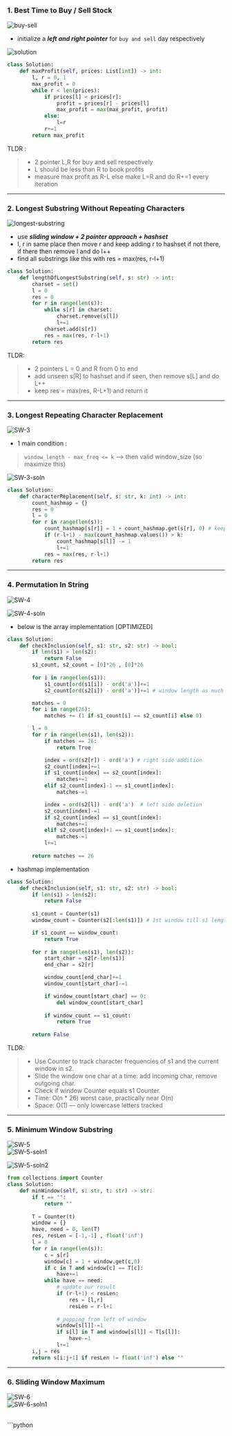 
### 1. Best Time to Buy / Sell Stock

![buy-sell](SW-1.png)
<br>
- initialize a ***left and right pointer*** for `buy and sell` day respectively

![solution](SW-1-soln.png)

```python
class Solution:
    def maxProfit(self, prices: List[int]) -> int:
        l, r = 0, 1
        max_profit = 0
        while r < len(prices):
            if prices[l] < prices[r]:
                profit = prices[r] - prices[l]
                max_profit = max(max_profit, profit)
            else:
                l=r
            r+=1
        return max_profit
```

TLDR :

> - 2 pointer L,R for buy and sell respectively
> - L should be less than R to book profits
> - measure max profit as R-L else make L=R and do R+=1 every iteration

---

### 2. Longest Substring Without Repeating Characters


![longest-substring](SW-2.png)

- use ***sliding window + 2 pointer approach + hashset***
- l, r in same place then move r and keep adding r to hashset if not there, if there then remove l and do l++
- find all substrings like this with res = max(res, r-l+1)

```python
class Solution:
    def lengthOfLongestSubstring(self, s: str) -> int:
        charset = set()
        l = 0
        res = 0
        for r in range(len(s)):
            while s[r] in charset:
                charset.remove(s[l])
                l+=1
            charset.add(s[r])
            res = max(res, r-l+1)
        return res
```

TLDR:

> - 2 pointers L = 0 and R from 0 to end
> - add unseen s[R] to hashset and if seen, then remove s[L] and do L++
> - keep res = max(res, R-L+1) and return it 

---

### 3. Longest Repeating Character Replacement

![SW-3](SW-3.png)
<br>
- 1 main condition :
> `window_length - max_freq <= k` --> then valid window_size (so maximize this)

![SW-3-soln](../assets/SW-3-soln.png)

```python
class Solution:
    def characterReplacement(self, s: str, k: int) -> int:
        count_hashmap = {}
        res = 0
        l = 0
        for r in range(len(s)):
            count_hashmap[s[r]] = 1 + count_hashmap.get(s[r], 0) # keeping count of letters
            if (r-l+1) - max(count_hashmap.values()) > k:
                count_hashmap[s[l]] -= 1
                l+=1
            res = max(res, r-l+1)
        return res
```

---

### 4. Permutation In String

![SW-4](../assets/SW-4.png)
<br>


![SW-4-soln](../assets/SW-4-soln.png)
- below is the array implementation [OPTIMIZED]
```python
class Solution:
    def checkInclusion(self, s1: str, s2: str) -> bool:
        if len(s1) > len(s2):
            return False
        s1_count, s2_count = [0]*26 , [0]*26
        
        for i in range(len(s1)):
            s1_count[ord(s1[i]) - ord('a')]+=1
            s2_count[ord(s2[i]) - ord('a')]+=1 # window length as much as s1

        matches = 0
        for i in range(26):
            matches += (1 if s1_count[i] == s2_count[i] else 0)

        l = 0
        for r in range(len(s1), len(s2)):
            if matches == 26:
                return True

            index = ord(s2[r]) - ord('a') # right side addition
            s2_count[index]+=1
            if s1_count[index] == s2_count[index]:
                matches+=1
            elif s2_count[index]-1 == s1_count[index]:
                matches-=1

            index = ord(s2[l]) - ord('a')  # left side deletion
            s2_count[index]-=1
            if s2_count[index] == s1_count[index]:
                matches+=1
            elif s2_count[index]+1 == s1_count[index]:
                matches-=1
            l+=1
        
        return matches == 26
```

- hashmap implementation
```python
class Solution:
    def checkInclusion(self, s1: str, s2: str) -> bool:
        if len(s1) > len(s2):
            return False
        
        s1_count = Counter(s1)
        window_count = Counter(s2[:len(s1)]) # 1st window till s1 length

        if s1_count == window_count:
            return True
        
        for r in range(len(s1), len(s2)):
            start_char = s2[r-len(s1)]
            end_char = s2[r]

            window_count[end_char]+=1
            window_count[start_char]-=1

            if window_count[start_char] == 0:
                del window_count[start_char]
            
            if window_count == s1_count:
                return True
        
        return False
```

TLDR:

> - Use Counter to track character frequencies of s1 and the current window in s2.  
> - Slide the window one char at a time: add incoming char, remove outgoing char.  
> - Check if window Counter equals s1 Counter.  
> - Time: O(n * 26) worst case, practically near O(n)  
> - Space: O(1) — only lowercase letters tracked

---

### 5. Minimum Window Substring

![SW-5](../assets/SW-5.png)
<br>
![SW-5-soln1](../assets/SW-5-soln1.png)

![SW-5-soln2](../assets/SW-5-soln2.png)
```python
from collections import Counter
class Solution:
    def minWindow(self, s: str, t: str) -> str:
        if t == "":
            return ""
        
        T = Counter(t)
        window = {}
        have, need = 0, len(T)
        res, resLen = [-1,-1] , float('inf')
        l = 0
        for r in range(len(s)):
            c = s[r]
            window[c] = 1 + window.get(c,0)
            if c in T and window[c] == T[c]:
                have+=1
            while have == need:
                # update our result
                if (r-l+1) < resLen:
                    res = [l,r]
                    resLen = r-l+1
                
                # popping from left of window
                window[s[l]]-=1
                if s[l] in T and window[s[l]] < T[s[l]]:
                    have-=1
                l+=1
        i,j = res
        return s[i:j+1] if resLen != float('inf') else ""
```

---

### 6.  Sliding Window Maximum 

![SW-6](../assets/SW-6.png)
<br>
![SW-6-soln1](../assets/SW-6-soln1.png)

<br>
```python

```